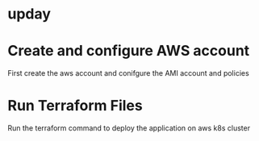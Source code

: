 # upday

# Create and configure AWS account
First create the aws account and conifgure the AMI account and policies

# Run Terraform Files
Run the terraform command to deploy the application on aws k8s cluster


